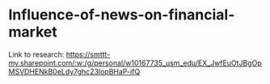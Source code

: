 # Influence-of-news-on-financial-market

Link to research: https://smttt-my.sharepoint.com/:w:/g/personal/w10167735_usm_edu/EX_JwfEuOtJBgOpMSVDHENkB0eLdy7ghc23lopBHaP-ifQ
